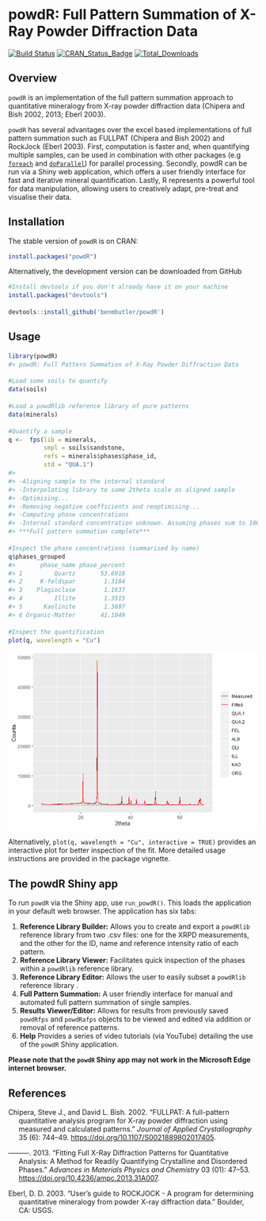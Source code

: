 powdR: Full Pattern Summation of X-Ray Powder Diffraction Data
================

<!-- README.md is generated from README.Rmd. Please edit that file -->

[![Build
Status](https://travis-ci.com/benmbutler/powdR.svg?branch=master)](https://travis-ci.com/benmbutler/powdR)
[![CRAN\_Status\_Badge](http://www.r-pkg.org/badges/version/powdR)](https://CRAN.R-project.org/package=powdR)
[![Total\_Downloads](https://cranlogs.r-pkg.org/badges/grand-total/powdR)](https://cran.r-project.org/package=powdR)

## Overview

`powdR` is an implementation of the full pattern summation approach to
quantitative mineralogy from X-ray powder diffraction data (Chipera and
Bish 2002, 2013; Eberl 2003).

`powdR` has several advantages over the excel based implementations of
full pattern summation such as FULLPAT (Chipera and Bish 2002) and
RockJock (Eberl 2003). First, computation is faster and, when
quantifying multiple samples, can be used in combination with other
packages (e.g [`foreach`](https://cran.r-project.org/package=foreach)
and [`doParallel`](https://cran.r-project.org/package=doParallel)) for
parallel processing. Secondly, powdR can be run via a Shiny web
application, which offers a user friendly interface for fast and
iterative mineral quantification. Lastly, R represents a powerful tool
for data manipulation, allowing users to creatively adapt, pre-treat and
visualise their data.

## Installation

The stable version of `powdR` is on CRAN:

``` r
install.packages("powdR")
```

Alternatively, the development version can be downloaded from GitHub

``` r
#Install devtools if you don't already have it on your machine
install.packages("devtools")

devtools::install_github('benmbutler/powdR')
```

## Usage

``` r
library(powdR)
#> powdR: Full Pattern Summation of X-Ray Powder Diffraction Data

#Load some soils to quantify
data(soils)

#Load a powdRlib reference library of pure patterns
data(minerals)

#Quantify a sample
q <-  fps(lib = minerals,
          smpl = soils$sandstone,
          refs = minerals$phases$phase_id,
          std = "QUA.1")
#> 
#> -Aligning sample to the internal standard
#> -Interpolating library to same 2theta scale as aligned sample
#> -Optimising...
#> -Removing negative coefficients and reoptimising...
#> -Computing phase concentrations
#> -Internal standard concentration unknown. Assuming phases sum to 100 %
#> ***Full pattern summation complete***

#Inspect the phase concentrations (summarised by name)
q$phases_grouped
#>       phase_name phase_percent
#> 1         Quartz       53.6918
#> 2     K-feldspar        1.3184
#> 3    Plagioclase        1.1637
#> 4         Illite        1.3515
#> 5      Kaolinite        1.3697
#> 6 Organic-Matter       41.1049

#Inspect the quantification
plot(q, wavelength = "Cu")
```

![](man/figures/README-example-1.png)<!-- -->

Alternatively, `plot(q, wavelength = "Cu", interactive = TRUE)` provides
an interactive plot for better inspection of the fit. More detailed
usage instructions are provided in the package vignette.

## The powdR Shiny app

To run `powdR` via the Shiny app, use `run_powdR()`. This loads the
application in your default web browser. The application has six tabs:

1.  **Reference Library Builder:** Allows you to create and export a
    `powdRlib` reference library from two .csv files: one for the XRPD
    measurements, and the other for the ID, name and reference intensity
    ratio of each pattern.
2.  **Reference Library Viewer:** Facilitates quick inspection of the
    phases within a `powdRlib` reference library.
3.  **Reference Library Editor:** Allows the user to easily subset a
    `powdRlib` reference library .
4.  **Full Pattern Summation:** A user friendly interface for manual and
    automated full pattern summation of single samples.
5.  **Results Viewer/Editor:** Allows for results from previously saved
    `powdRfps` and `powdRafps` objects to be viewed and edited via
    addition or removal of reference patterns.
6.  **Help** Provides a series of video tutorials (via YouTube)
    detailing the use of the `powdR` Shiny application.

**Please note that the `powdR` Shiny app may not work in the Microsoft
Edge internet browser.**

## References

<div id="refs" class="references csl-bib-body hanging-indent">

<div id="ref-Chipera2002" class="csl-entry">

Chipera, Steve J., and David L. Bish. 2002. “<span
class="nocase">FULLPAT: A full-pattern quantitative analysis program for
X-ray powder diffraction using measured and calculated patterns</span>.”
*Journal of Applied Crystallography* 35 (6): 744–49.
<https://doi.org/10.1107/S0021889802017405>.

</div>

<div id="ref-Chipera2013" class="csl-entry">

———. 2013. “<span class="nocase">Fitting Full X-Ray Diffraction Patterns
for Quantitative Analysis: A Method for Readily Quantifying Crystalline
and Disordered Phases</span>.” *Advances in Materials Physics and
Chemistry* 03 (01): 47–53. <https://doi.org/10.4236/ampc.2013.31A007>.

</div>

<div id="ref-Eberl2003" class="csl-entry">

Eberl, D. D. 2003. “<span class="nocase">User’s guide to ROCKJOCK - A
program for determining quantitative mineralogy from powder X-ray
diffraction data</span>.” Boulder, CA: USGS.

</div>

</div>
